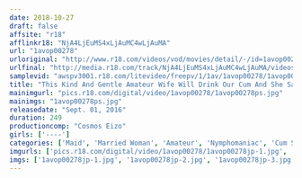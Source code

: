 ```yaml
---
date: 2018-10-27
draft: false
affsite: "r18"
afflinkr18: "NjA4LjEuMS4xLjAuMC4wLjAuMA"
url: "1avop00278"
urloriginal: "http://www.r18.com/videos/vod/movies/detail/-/id=1avop00278"
urlfinal: "http://media.r18.com/track/NjA4LjEuMS4xLjAuMC4wLjAuMA/videos/vod/movies/detail/-/id=1avop00278"
samplevid: "awspv3001.r18.com/litevideo/freepv/1/1av/1avop00278/1avop00278_dmb_w.mp4"
title: "This Kind And Gentle Amateur Wife Will Drink Our Cum And She Says It's More Delicious Than Her Husband's Premium Cum Drinking Offline Party Fun And Cute Housewives Are Happy To Suck Down Our 30 Shots Of Cum Honoka, Age 27"
mainimgurl: "pics.r18.com/digital/video/1avop00278/1avop00278ps.jpg"
mainimgs: "1avop00278ps.jpg"
releasedate: "Sept. 01, 2016"
duration: 249
productioncomp: "Cosmos Eizo"
girls: ['----']
categories: ['Maid', 'Married Woman', 'Amateur', 'Nymphomaniac', 'Cum Swallowing', 'Hi-Def', 'AV OPEN 2016 Wives & Mature Women Division']
imgurls: ['pics.r18.com/digital/video/1avop00278/1avop00278jp-1.jpg', 'pics.r18.com/digital/video/1avop00278/1avop00278jp-2.jpg', 'pics.r18.com/digital/video/1avop00278/1avop00278jp-3.jpg', 'pics.r18.com/digital/video/1avop00278/1avop00278jp-4.jpg', 'pics.r18.com/digital/video/1avop00278/1avop00278jp-5.jpg', 'pics.r18.com/digital/video/1avop00278/1avop00278jp-6.jpg', 'pics.r18.com/digital/video/1avop00278/1avop00278jp-7.jpg', 'pics.r18.com/digital/video/1avop00278/1avop00278jp-8.jpg', 'pics.r18.com/digital/video/1avop00278/1avop00278jp-9.jpg', 'pics.r18.com/digital/video/1avop00278/1avop00278jp-10.jpg', 'pics.r18.com/digital/video/1avop00278/1avop00278jp-11.jpg', 'pics.r18.com/digital/video/1avop00278/1avop00278jp-12.jpg', 'pics.r18.com/digital/video/1avop00278/1avop00278jp-13.jpg', 'pics.r18.com/digital/video/1avop00278/1avop00278jp-14.jpg', 'pics.r18.com/digital/video/1avop00278/1avop00278jp-15.jpg', 'pics.r18.com/digital/video/1avop00278/1avop00278jp-16.jpg', 'pics.r18.com/digital/video/1avop00278/1avop00278jp-17.jpg', 'pics.r18.com/digital/video/1avop00278/1avop00278jp-18.jpg', 'pics.r18.com/digital/video/1avop00278/1avop00278jp-19.jpg', 'pics.r18.com/digital/video/1avop00278/1avop00278jp-20.jpg']
imgs: ['1avop00278jp-1.jpg', '1avop00278jp-2.jpg', '1avop00278jp-3.jpg', '1avop00278jp-4.jpg', '1avop00278jp-5.jpg', '1avop00278jp-6.jpg', '1avop00278jp-7.jpg', '1avop00278jp-8.jpg', '1avop00278jp-9.jpg', '1avop00278jp-10.jpg', '1avop00278jp-11.jpg', '1avop00278jp-12.jpg', '1avop00278jp-13.jpg', '1avop00278jp-14.jpg', '1avop00278jp-15.jpg', '1avop00278jp-16.jpg', '1avop00278jp-17.jpg', '1avop00278jp-18.jpg', '1avop00278jp-19.jpg', '1avop00278jp-20.jpg']
---
```

